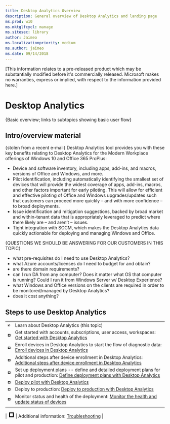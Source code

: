 ```yaml
---
title: Desktop Analytics Overview
description: General overview of Desktop Analytics and landing page
ms.prod: w10
ms.mktglfcycl: manage
ms.sitesec: library
author: Jaimeo
ms.localizationpriority: medium
ms.author: jaimeo
ms.date: 09/14/2018
---
```


[This information relates to a pre-released product which may be substantially modified before it's commercially released. Microsoft makes no warranties, express or implied, with respect to the information provided here.]

# Desktop Analytics

{Basic overview; links to subtopics showing basic user flow}

## Intro/overview material
{stolen from a recent e-mail}
Desktop Analytics tool provides you with these key benefits relating to Desktop Analytics for the Modern Workplace offerings of Windows 10 and Office 365 ProPlus:

- Device and software inventory, including apps, add-ins, and macros, versions of Office and Windows, and more.
- Pilot identification, including automatically identifying the smallest set of devices that will provide the widest coverage of apps, add-ins, macros, and other factors important for early piloting. This will allow for efficient and effective piloting of Office and Windows upgrades/updates such that customers can proceed more quickly – and with more confidence – to broad deployments.
- Issue identification and mitigation suggestions, backed by broad market and within-tenant data that is appropriately leveraged to predict where there likely are – and aren’t – issues.
- Tight integration with SCCM, which makes the Desktop Analytics data quickly actionable for deploying and managing Windows and Office.

{QUESTIONS WE SHOULD BE ANSWERING FOR OUR CUSTOMERS IN THIS TOPIC}
- what pre-requisites do I need to use Desktop Analytics?
- what Azure accounts/licenses do I need to budget for and obtain?
- are there domain requirements?
- can I run DA from any computer? Does it matter what OS that computer is running? Could I run it from Windows Server w/ Desktop Experience?
- what Windows and Office versions on the clients are required in order to be monitored/managed by Desktop Analytics?
- does it cost anything?



## Steps to use Desktop Analytics

| | |
| --- | --- |
| ![done](UDRimages/checklistdone.png) | Learn about Desktop Analytics (this topic) |
| ![to do](UDRimages/checklistbox.gif) | Get started with accounts, subscriptions, user access, workspaces: [Get started with Desktop Analytics](update-readiness-get-started.md) |
| ![to do](UDRimages/checklistbox.gif) | Enroll devices in Desktop Analytics to start the flow of diagnostic data: [Enroll devices in Desktop Analytics](update-readiness-enroll-devices.md)|
| ![to do](UDRimages/checklistbox.gif) | Additional steps after device enrollment in Desktop Analytics: [Additional steps after device enrollment in Desktop Analytics](update-readiness-additonal-steps.md) |
| ![to do](UDRimages/checklistbox.gif) | Set up deployment plans -- define and detailed deployment plans for pilot and production: [Define deployment plans with Desktop Analytics](update-readiness-deployment-plans.md) |
| ![to do](UDRimages/checklistbox.gif) | [Deploy pilot with Desktop Analytics](update-readiness-deploy-pilot.md) |
| ![to do](UDRimages/checklistbox.gif) | Deploy to production: [Deploy to production with Desktop Analytics](update-readiness-deploy-production.md) |
| ![to do](UDRimages/checklistbox.gif) | Monitor status and health of the deployment: [Monitor the health and update status of devices](update-readiness-monitoring.md) |
|                                      |                                                    |
|
![to do](UDRimages/checklistbox.gif)   | Additional information: [Troubleshooting](update-readiness-troubleshooting.md)  |




